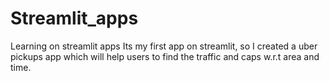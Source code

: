 # Streamlit_apps

Learning on streamlit apps
Its my first app on streamlit, so I created a uber pickups app which will help users to find the traffic and caps w.r.t area and time.
